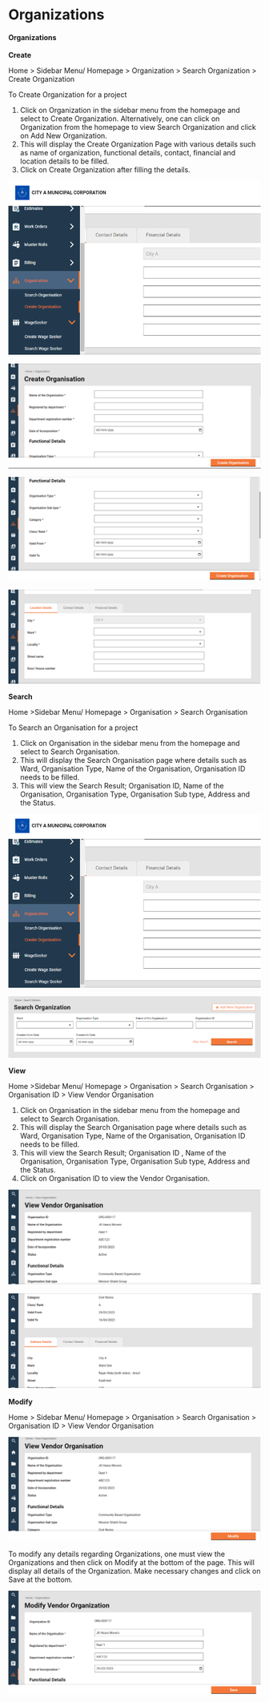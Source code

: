# Organizations

#### Organizations <a href="#_5ymei192qtat" id="_5ymei192qtat"></a>

**Create**

Home > Sidebar Menu/ Homepage > Organization > Search Organization > Create Organization

To Create Organization for a project

1. Click on Organization in the sidebar menu from the homepage and select to Create Organization. Alternatively, one can click on Organization from the homepage to view Search Organization and click on Add New Organization.
2. This will display the Create Organization Page with various details such as name of organization, functional details, contact, financial and location details to be filled.
3. Click on Create Organization after filling the details.

![](<../../../../.gitbook/assets/0 (4).png>)

![](<../../../../.gitbook/assets/1 (4).png>)

![](<../../../../.gitbook/assets/2 (4).png>)

![](<../../../../.gitbook/assets/3 (1) (1).png>)

**Search**

Home >Sidebar Menu/ Homepage > Organisation > Search Organisation

To Search an Organisation for a project

1. Click on Organisation in the sidebar menu from the homepage and select to Search Organisation.
2. This will display the Search Organisation page where details such as Ward, Organisation Type, Name of the Organisation, Organisation ID needs to be filled.
3. This will view the Search Result; Organisation ID, Name of the Organisation, Organisation Type, Organisation Sub type, Address and the Status.

![](<../../../../.gitbook/assets/4 (2) (1).png>)

![](<../../../../.gitbook/assets/5 (2) (1).png>)

**View**

Home >Sidebar Menu/ Homepage > Organisation > Search Organisation > Organisation ID > View Vendor Organisation

1. Click on Organisation in the sidebar menu from the homepage and select to Search Organisation.
2. This will display the Search Organisation page where details such as Ward, Organisation Type, Name of the Organisation, Organisation ID needs to be filled.
3. This will view the Search Result; Organisation ID , Name of the Organisation, Organisation Type, Organisation Sub type, Address and the Status.
4. Click on Organisation ID to view the Vendor Organisation.

![](<../../../../.gitbook/assets/6 (1) (1).png>)

![](<../../../../.gitbook/assets/7 (3).png>)

**Modify**

Home > Sidebar Menu/ Homepage > Organisation > Search Organisation > Organisation ID > View Vendor Organisation

![](<../../../../.gitbook/assets/8 (2) (1).png>)

To modify any details regarding Organizations, one must view the Organizations and then click on Modify at the bottom of the page. This will display all details of the Organization. Make necessary changes and click on Save at the bottom.

![](<../../../../.gitbook/assets/9 (2).png>)
